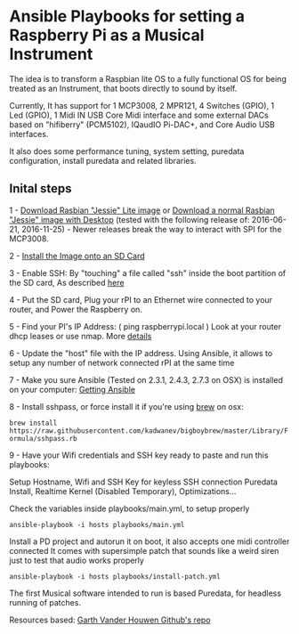 # Ansible Playbooks for setting a Raspberry Pi as a Musical Instrument

The idea is to transform a Raspbian lite OS to a fully functional OS for being treated as an Instrument, that boots directly to sound by itself.

Currently, It has support for 1 MCP3008, 2 MPR121, 4 Switches (GPIO), 1 Led (GPIO), 1 Midi IN USB Core Midi interface and some external DACs based on "hifiberry" (PCM5102), IQaudIO Pi-DAC+, and Core Audio USB interfaces.

It also does some performance tuning, system setting, puredata configuration, install puredata and related libraries.

## Inital steps

1 - [Download Rasbian "Jessie" Lite image](https://downloads.raspberrypi.org/raspbian_lite/images/raspbian_lite-2016-11-29/2016-11-25-raspbian-jessie-lite.zip) or [Download a normal Rasbian "Jessie" image with Desktop](https://downloads.raspberrypi.org/raspbian/images/raspbian-2016-11-29/2016-11-25-raspbian-jessie.zip) (tested with the following release of: 2016-06-21, 2016-11-25) - Newer releases break the way to interact with SPI for the MCP3008.

2 - [Install the Image onto an SD Card](https://www.raspberrypi.org/documentation/installation/installing-images/README.md)

3 - Enable SSH: By "touching" a file called "ssh" inside the boot partition of the SD card, As described [here](https://hackernoon.com/raspberry-pi-headless-install-462ccabd75d0)

4 - Put the SD card, Plug your rPI to an Ethernet wire connected to your router, and Power the Raspberry on.

5 - Find your PI's IP Address: ( ping raspberrypi.local ) Look at your router dhcp leases or use nmap. More [details](https://www.raspberrypi.org/documentation/remote-access/ip-address.md)

6 - Update the "host" file with the IP address. Using Ansible, it allows to setup any number of network connected rPI at the same time

7 - Make you sure Ansible (Tested on 2.3.1, 2.4.3, 2.7.3 on OSX) is installed on your computer: [Getting Ansible](http://docs.ansible.com/ansible/latest/intro_installation.html)

8 - Install sshpass, or force install it if you're using [brew](https://brew.sh) on osx:

```brew install https://raw.githubusercontent.com/kadwanev/bigboybrew/master/Library/Formula/sshpass.rb```

9 - Have your Wifi credentials and SSH key ready to paste and run this playbooks:

  Setup Hostname, Wifi and SSH Key for keyless SSH connection
  Puredata Install, Realtime Kernel (Disabled Temporary), Optimizations...

  Check the variables inside playbooks/main.yml, to setup properly

```ansible-playbook -i hosts playbooks/main.yml```

  Install a PD project and autorun it on boot, it also accepts one midi controller connected
  It comes with supersimple patch that sounds like a weird siren just to test that audio works properly

```ansible-playbook -i hosts playbooks/install-patch.yml```

The first Musical software intended to run is based Puredata, for headless running of patches.

Resources based: [Garth Vander Houwen Github's repo](https://github.com/garthvh/ansible-raspi-playbooks)
